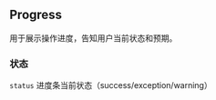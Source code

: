 <div class="demo-header">
<p class="overviewicon">
  <span class="wapi-business-slider"/>
</p>

## Progress

<nova-uxlink widget-name="Progress"></nova-uxlink>

用于展示操作进度，告知用户当前状态和预期。

</div>

### 状态

`status` 进度条当前状态（success/exception/warning）

<nova-demo-view link="progress/progress-status.vue"></nova-demo-view>
